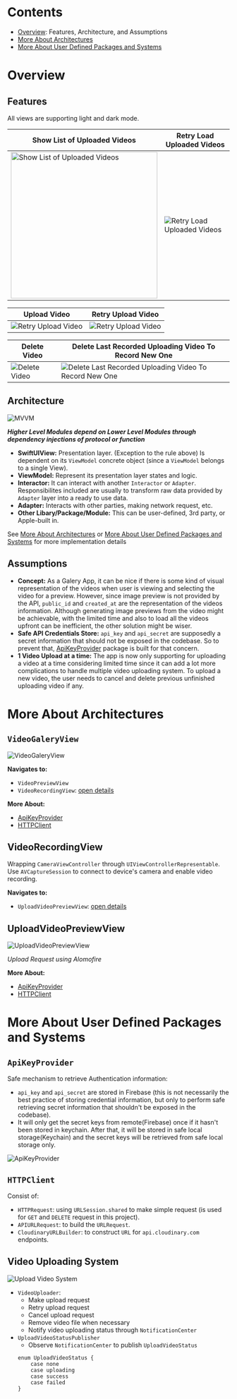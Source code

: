 # Contents
* [Overview](#Overview): Features, Architecture, and Assumptions
* [More About Architectures](#More-About-Architectures)
* [More About User Defined Packages and Systems](#More-About-User-Defined-Packages-and-Systems)

# Overview
## Features
All views are supporting light and dark mode.

| Show List of Uploaded Videos | Retry Load Uploaded Videos |
|---|---|
| <img src="README_Assets/VideoList.jpeg" width="332" alt="Show List of Uploaded Videos"> | ![Retry Load Uploaded Videos](https://github.com/user-attachments/assets/5702c242-d79d-4f0c-a95d-23f165374cb0) |

| Upload Video | Retry Upload Video |
|---|---|
| ![Retry Upload Video](https://github.com/user-attachments/assets/619fb1c6-72af-4692-a003-f6fc049b95ac) | ![Retry Upload Video](https://github.com/user-attachments/assets/8f3551e9-cd22-4aef-9298-e27f35fc57bd) |

| Delete Video | Delete Last Recorded Uploading Video To Record New One |
|---|---|
| ![Delete Video](https://github.com/user-attachments/assets/1a970991-a71f-4caa-979f-c5e846fc2f03) | ![Delete Last Recorded Uploading Video To Record New One](https://github.com/user-attachments/assets/7b04a21f-0980-46c5-9565-f1ffea0fc977) |

## Architecture
<img src="README_Assets/MVVM.jpg" alt="MVVM">

***Higher Level Modules depend on Lower Level Modules through dependency injections of protocol or function***

* **SwiftUIView:** Presentation layer. (Exception to the rule above) Is dependent on its `ViewModel` concrete object (since a `ViewModel` belongs to a single View).
* **ViewModel:** Represent its presentation layer states and logic.
* **Interactor:** It can interact with another `Interactor` or `Adapter`. Responsibilites included are usually to transform raw data provided by `Adapter` layer into a ready to use data.
* **Adapter:** Interacts with other parties, making network request, etc.
* **Other Libary/Package/Module:** This can be user-defined, 3rd party, or Apple-built in.
 
See [More About Architectures](#More-About-Architectures) or [More About User Defined Packages and Systems](#More-About-User-Defined-Packages-and-Systems) for more implementation details

## Assumptions
* **Concept:** As a Galery App, it can be nice if there is some kind of visual representation of the videos when user is viewing and selecting the video for a preview. However, since image preview is not provided by the API, `public_id` and `created_at` are the representation of the videos information. Although generating image previews from the video might be achievable, with the limited time and also to load all the videos upfront can be inefficient, the other solution might be wiser.
* **Safe API Credentials Store:** `api_key` and `api_secret` are supposedly a secret information that should not be exposed in the codebase. So to prevent that, [ApiKeyProvider](#ApiKeyProvider) package is built for that concern.
* **1 Video Upload at a time:** The app is now only supporting for uploading a video at a time considering limited time since it can add a lot more complications to handle multiple video uploading system. To upload a new video, the user needs to cancel and delete previous unfinished uploading video if any.

# More About Architectures
## `VideoGaleryView`
<img src="README_Assets/VideoGaleryView.jpg" alt="VideoGaleryView">

**Navigates to:**
* `VideoPreviewView`
* `VideoRecordingView`: [open details](#VideoRecordingView)

**More About:**
* [ApiKeyProvider](#ApiKeyProvider)
* [HTTPClient](#HTTPClient)

## VideoRecordingView
Wrapping `CameraViewController` through `UIViewControllerRepresentable`. Use `AVCaptureSession` to connect to device's camera and enable video recording.

**Navigates to:**
* `UploadVideoPreviewView`: [open details](#UploadVideoPreviewView)

## UploadVideoPreviewView
<img src="README_Assets/UploadVideoPreviewView.jpg" alt="UploadVideoPreviewView">

*Upload Request using Alomofire*

**More About:**
* [ApiKeyProvider](#ApiKeyProvider)
* [HTTPClient](#HTTPClient)

# More About User Defined Packages and Systems
## `ApiKeyProvider`
Safe mechanism to retrieve Authentication information:
* `api_key` and `api_secret` are stored in Firebase (this is not necessarily the best practice of storing credential information, but only to perform safe retrieving secret information that shouldn't be exposed in the codebase).
* It will only get the secret keys from remote(Firebase) once if it hasn't been stored in keychain. After that, it will be stored in safe local storage(Keychain) and the secret keys will be retrieved from safe local storage only.

<img src="README_Assets/ApiKeyProvider.jpg" alt="ApiKeyProvider">

## `HTTPClient`
Consist of:
* `HTTPRequest`: using `URLSession.shared` to make simple request (is used for `GET` and `DELETE` request in this project).
* `APIURLRequest`: to build the `URLRequest`.
* `CloudinaryURLBuilder`: to construct `URL` for `api.cloudinary.com` endpoints.

## Video Uploading System
<img src="README_Assets/UploadVideoSystem.jpg" alt="Upload Video System">

* `VideoUploader`: 
    * Make upload request
    * Retry upload request
    * Cancel upload request
    * Remove video file when necessary
    * Notify video uploading status through `NotificationCenter`
* `UploadVideoStatusPublisher`
    * Observe `NotificationCenter` to publish `UploadVideoStatus`
    ```
    enum UploadVideoStatus {
        case none
        case uploading
        case success
        case failed
    } 
    ```
